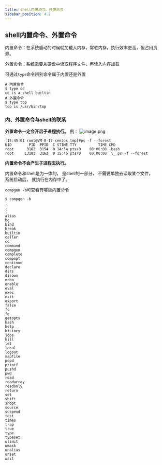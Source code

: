 ```yaml
---
title: shell内置命令、外置命令
sidebar_position: 4.2
---
```




## shell内置命令、外置命令

内置命令：在系统启动的时候就加载入内存，常驻内存，执行效率更高，但占用资源。

外置命令：系统需要从硬盘中读取程序文件，再读入内存加载

可通过`type`命令辨别命令属于内置还是外置

```shell
# 内置命令
$ type cd
cd is a shell builtin
# 外置命令
$ type top
top is /usr/bin/top
```


### 内、外置命令与shell的联系
**外置命令一定会开启子进程执行。**
例：
![image.png](https://leo-1258140835.cos.ap-guangzhou.myqcloud.com/blogimages/1656400761000-55265eff-eea2-4a6e-83de-9e75c8d93226.png)



```shell
[15:45:01 root@VM-8-17-centos tmp]#ps -f --forest
UID        PID  PPID  C STIME TTY          TIME CMD
root      3162  3154  0 14:54 pts/0    00:00:00 -bash
root     13183  3162  0 15:46 pts/0    00:00:00  \_ ps -f --forest
```

**内置命令不会产生子进程去执行。**

内置命令和shell是为一体的， 是shell的一部分， 不需要单独去读取某个文件， 系统启动后， 就执行在内存中了。

`compgen -b`可查看有哪些内置命令

```shell
$ compgen -b
.
:
[
alias
bg
bind
break
builtin
caller
cd
command
compgen
complete
compopt
continue
declare
dirs
disown
echo
enable
eval
exec
exit
export
false
fc
fg
getopts
hash
help
history
jobs
kill
let
local
logout
mapfile
popd
printf
pushd
pwd
read
readarray
readonly
return
set
shift
shopt
source
suspend
test
times
trap
true
type
typeset
ulimit
umask
unalias
unset
wait
```

